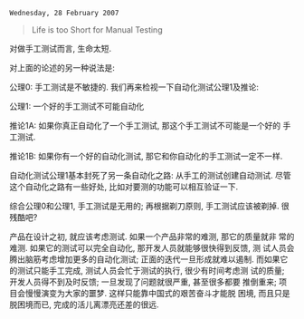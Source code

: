 `Wednesday, 28 February 2007`

>
> Life is too Short for Manual Testing

对做手工测试而言, 生命太短.

对上面的论述的另一种说法是:

公理0: 手工测试是不敏捷的. 我们再来检视一下自动化测试公理1及推论:

公理1: 一个好的手工测试不可能自动化

推论1A: 如果你真正自动化了一个手工测试, 那这个手工测试不可能是一个好的
手工测试.

推论1B: 如果你有一个好的自动化测试, 那它和你自动化的手工测试一定不一样.

自动化测试公理1基本封死了另一条自动化之路: 从手工的测试创建自动测试.
尽管这个自动化之路有一些好处, 比如对要测的功能可以相互验证一下.

综合公理0和公理1, 手工测试是无用的; 再根据剃刀原则, 手工测试应该被剃掉.
很残酷吧?

产品在设计之初, 就应该考虑测试. 如果一个产品非常的难测, 那它的质量就非
常的难测. 如果它的测试可以完全自动化, 那开发人员就能够很快得到反馈, 测
试人员会腾出脑筋考虑增加更多的自动化测试; 正面的迭代一旦形成就难以遏制.
而如果它的测试只能手工完成, 测试人员会忙于测试的执行, 很少有时间考虑测
试的质量; 开发人员得不到及时反馈; 一旦发现了问题就很严重, 甚至很多都要
推倒重来; 项目会慢慢演变为大家的噩梦. 这样只能靠中国式的艰苦奋斗才能脱
困境, 而且只是脱困境而已, 完成的活儿离漂亮还差的很远.
